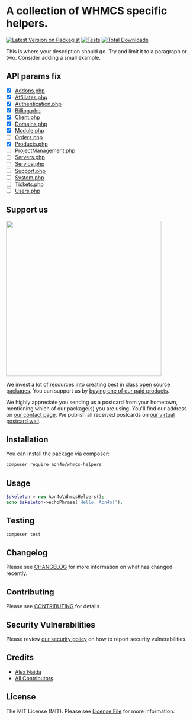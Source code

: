 # A collection of WHMCS specific helpers.

[![Latest Version on Packagist](https://img.shields.io/packagist/v/aon4o/whmcs-helpers.svg?style=flat-square)](https://packagist.org/packages/aon4o/whmcs-helpers)
[![Tests](https://img.shields.io/github/actions/workflow/status/aon4o/whmcs-helpers/run-tests.yml?branch=main&label=tests&style=flat-square)](https://github.com/aon4o/whmcs-helpers/actions/workflows/run-tests.yml)
[![Total Downloads](https://img.shields.io/packagist/dt/aon4o/whmcs-helpers.svg?style=flat-square)](https://packagist.org/packages/aon4o/whmcs-helpers)

This is where your description should go. Try and limit it to a paragraph or two. Consider adding a small example.

## API params fix

- [x] [Addons.php](src/LocalAPI/Addons.php)
- [x] [Affiliates.php](src/LocalAPI/Affiliates.php)
- [x] [Authentication.php](src/LocalAPI/Authentication.php)
- [x] [Billing.php](src/LocalAPI/Billing.php)
- [x] [Client.php](src/LocalAPI/Client.php)
- [x] [Domains.php](src/LocalAPI/Domains.php)
- [x] [Module.php](src/LocalAPI/Module.php)
- [ ] [Orders.php](src/LocalAPI/Orders.php)
- [x] [Products.php](src/LocalAPI/Products.php)
- [ ] [ProjectManagement.php](src/LocalAPI/ProjectManagement.php)
- [ ] [Servers.php](src/LocalAPI/Servers.php)
- [ ] [Service.php](src/LocalAPI/Service.php)
- [ ] [Support.php](src/LocalAPI/Support.php)
- [ ] [System.php](src/LocalAPI/System.php)
- [ ] [Tickets.php](src/LocalAPI/Tickets.php)
- [ ] [Users.php](src/LocalAPI/Users.php)

## Support us

[<img src="https://github-ads.s3.eu-central-1.amazonaws.com/whmcs-helpers.jpg?t=1" width="419px" />](https://spatie.be/github-ad-click/whmcs-helpers)

We invest a lot of resources into creating [best in class open source packages](https://spatie.be/open-source). You can
support us by [buying one of our paid products](https://spatie.be/open-source/support-us).

We highly appreciate you sending us a postcard from your hometown, mentioning which of our package(s) you are using.
You'll find our address on [our contact page](https://spatie.be/about-us). We publish all received postcards
on [our virtual postcard wall](https://spatie.be/open-source/postcards).

## Installation

You can install the package via composer:

```bash
composer require aon4o/whmcs-helpers
```

## Usage

```php
$skeleton = new Aon4o\WhmcsHelpers();
echo $skeleton->echoPhrase('Hello, Aon4o!');
```

## Testing

```bash
composer test
```

## Changelog

Please see [CHANGELOG](CHANGELOG.md) for more information on what has changed recently.

## Contributing

Please see [CONTRIBUTING](https://github.com/spatie/.github/blob/main/CONTRIBUTING.md) for details.

## Security Vulnerabilities

Please review [our security policy](../../security/policy) on how to report security vulnerabilities.

## Credits

- [Alex Naida](https://github.com/aon4o)
- [All Contributors](../../contributors)

## License

The MIT License (MIT). Please see [License File](LICENSE.md) for more information.
